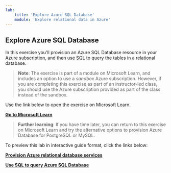 ```yaml
---
lab:
    title: 'Explore Azure SQL Database'
    module: 'Explore relational data in Azure'
---
```


## Explore Azure SQL Database

In this exercise you'll provision an Azure SQL Database resource in your Azure subscription, and then use SQL to query the tables in a relational database.

> **Note**: The exercise is part of a module on Microsoft Learn, and includes an option to use a *sandbox* Azure subscription. However, if you are completing this exercise as part of an instructor-led class, you should use the Azure subscription provided as part of the class instead of the sandbox.

Use the link below to open the exercise on Microsoft Learn.

**[Go to Microsoft Learn](https://docs.microsoft.com/learn/modules/explore-provision-deploy-relational-database-offerings-azure/4-exercise-provision-relational-azure-data-services?pivots=azuresql#provision-an-azure-sql-database-resource)**

> **Further learning**: If you have time later, you can return to this exercise on Microsoft Learn and try the alternative options to provision Azure Database for PostgreSQL or MySQL.

To preview this lab in interactive guide format, click the links below:

**[Provision Azure relational database services](https://mslearn.cloudguides.com/en-us/guides/DP-900%20Exam%20Guide%20-%20Azure%20Data%20Fundamentals%20Exercise%201)**

**[Use SQL to query Azure SQL Database](https://mslearn.cloudguides.com/en-us/guides/DP-900%20Exam%20Guide%20-%20Azure%20Data%20Fundamentals%20Exercise%202)**
